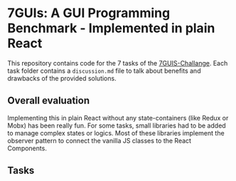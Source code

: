 # 7GUIs: A GUI Programming Benchmark - Implemented in plain React

This repository contains code for the 7 tasks of the [7GUIS-Challange](http://eugenkiss.github.io/7guis/).
Each task folder contains a `discussion.md` file to talk about benefits and drawbacks of the provided solutions.

## Overall evaluation

Implementing this in plain React without any state-containers (like Redux or Mobx) has been really fun. For some tasks, small libraries had to be added to manage complex states or logics. Most of these libraries implement the observer pattern to connect the vanilla JS classes to the React Components.

## Tasks
